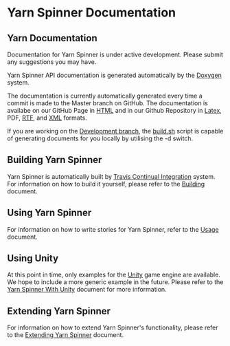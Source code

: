 # Yarn Spinner Documentation

## Yarn Documentation

Documentation for Yarn Spinner is under active development. Please submit any suggestions you may have.

Yarn Spinner API documentation is generated automatically by the [Doxygen](http://www.doxygen.org) system.

The documentation is currently automatically generated every time a commit is made to the Master branch on GitHub. The documentation is availabe on our GitHub Page in [HTML](http://thesecretlab.github.io/YarnSpinner/html/) and in our Github Repository in [Latex](https://github.com/thesecretlab/YarnSpinner/tree/gh-pages/latex), PDF, [RTF](https://github.com/thesecretlab/YarnSpinner/tree/gh-pages/rtf), and [XML](https://github.com/thesecretlab/YarnSpinner/tree/gh-pages/xml) formats.

If you are working on the [Development branch](https://github.com/thesecretlab/YarnSpinner/tree/development), the [build.sh](../build.sh) script is capable of generating documents for you locally by utilising the -d switch.

## Building Yarn Spinner
Yarn Spinner is automatically built by [Travis Continual Integration](https://travis-ci.org/thesecretlab/YarnSpinner) system. For information on how to build it yourself, please refer to the [Building](Building.md) document.

## Using Yarn Spinner
For information on how to write stories for Yarn Spinner, refer to the [Usage](Usage.md) document.

## Using Unity
At this point in time, only examples for the [Unity](http://www.unity3d.com) game engine are available. We hope to include a more generic example in the future. Please refer to the [Yarn Spinner With Unity](YarnSpinner-with-Unity.md) document for more information.

## Extending Yarn Spinner
For information on how to extend Yarn Spinner's functionality, please refer to the [Extending Yarn Spinner](Extending.md) document.

